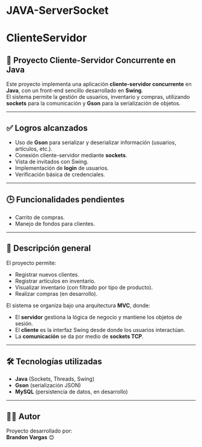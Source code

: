 # JAVA-ServerSocket

# ClienteServidor  

## 📌 Proyecto Cliente-Servidor Concurrente en Java  

Este proyecto implementa una aplicación **cliente-servidor concurrente** en **Java**, con un front-end sencillo desarrollado en **Swing**.  
El sistema permite la gestión de usuarios, inventario y compras, utilizando **sockets** para la comunicación y **Gson** para la serialización de objetos.  

---

## ✅ Logros alcanzados
- Uso de **Gson** para serializar y deserializar información (usuarios, artículos, etc.).  
- Conexión cliente-servidor mediante **sockets**.  
- Vista de invitados con Swing.  
- Implementación de **login** de usuarios.  
- Verificación básica de credenciales.  

---

## 🕒 Funcionalidades pendientes
- Carrito de compras.  
- Manejo de fondos para clientes.  

---

## 📝 Descripción general
El proyecto permite:  
- Registrar nuevos clientes.  
- Registrar artículos en inventario.  
- Visualizar inventario (con filtrado por tipo de producto).  
- Realizar compras (en desarrollo).  

El sistema se organiza bajo una arquitectura **MVC**, donde:  
- El **servidor** gestiona la lógica de negocio y mantiene los objetos de sesión.  
- El **cliente** es la interfaz Swing desde donde los usuarios interactúan.  
- La **comunicación** se da por medio de **sockets TCP**.  

---

## 🛠️ Tecnologías utilizadas
- **Java** (Sockets, Threads, Swing)  
- **Gson** (serialización JSON)  
- **MySQL** (persistencia de datos, en desarrollo)  

---

## 👨‍💻 Autor
Proyecto desarrollado por:  
**Brandon Vargas** 😊  
